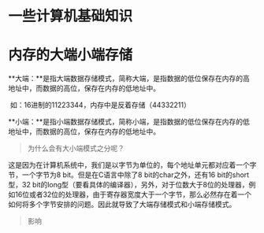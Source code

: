 # 一些计算机基础知识



# 内存的大端小端存储

**大端：**是指大端数据存储模式，简称大端，是指数据的低位保存在内存的高地址中，而数据的高位，保存在内存的低地址中。

​	如：16进制的11223344，内存中是反着存储（44332211）

**小端：**是指小端数据存储模式，简称小端，是指数据的低位保存在内存的低地址中，而数据的高位，保存在内存的低地址中。

> 为什么会有大小端模式之分呢？

这是因为在计算机系统中，我们是以字节为单位的，每个地址单元都对应着一个字节，一个字节为8 bit。但是在C语言中除了8 bit的char之外，还有16 bit的short型，32 bit的long型（要看具体的编译器），另外，对于位数大于8位的处理器，例如16位或者32位的处理器，由于寄存器宽度大于一个字节，那么必然存在着一个如何将多个字节安排的问题。因此就导致了大端存储模式和小端存储模式。

> 影响